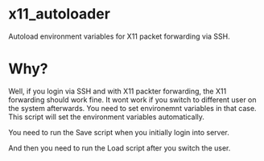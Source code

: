 # x11_autoloader
Autoload environment variables for X11 packet forwarding via SSH.

# Why?
Well, if you login via SSH and with X11 packter forwarding, the X11 forwarding should work fine.
It wont work if you switch to different user on the system afterwards. You need to set environemnt variables
in that case. This script will set the environment variables automatically.

You need to run the Save script when you initially login into server.

And then you need to run the Load script after you switch the user.
